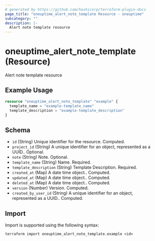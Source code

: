 ```yaml
---
# generated by https://github.com/hashicorp/terraform-plugin-docs
page_title: "oneuptime_alert_note_template Resource - oneuptime"
subcategory: ""
description: |-
  Alert note template resource
---
```


# oneuptime_alert_note_template (Resource)

Alert note template resource

## Example Usage

```terraform
resource "oneuptime_alert_note_template" "example" {
  template_name = "example-template_name"
  template_description = "example-template_description"
}
```

## Schema

- `id` (String) Unique identifier for the resource. Computed.
- `project_id` (String) A unique identifier for an object, represented as a UUID.. Optional.
- `note` (String) Note. Optional.
- `template_name` (String) Name. Required.
- `template_description` (String) Template Description. Required.
- `created_at` (Map) A date time object.. Computed.
- `updated_at` (Map) A date time object.. Computed.
- `deleted_at` (Map) A date time object.. Computed.
- `version` (Number) Version. Computed.
- `created_by_user_id` (String) A unique identifier for an object, represented as a UUID.. Computed.

## Import

Import is supported using the following syntax:

```shell
terraform import oneuptime_alert_note_template.example <id>
```
